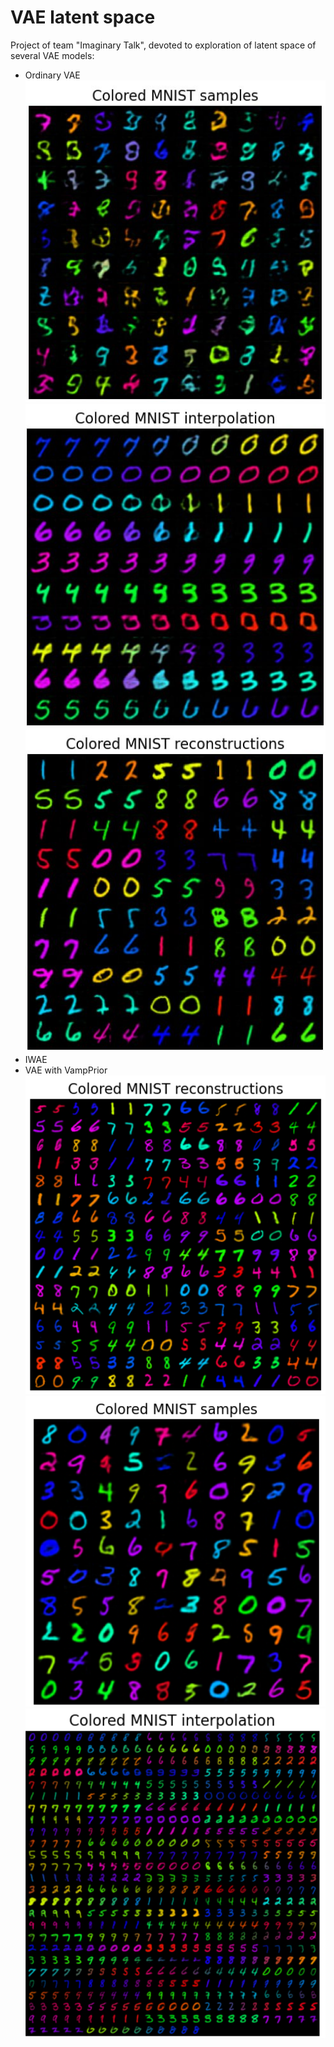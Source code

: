 # VAE latent space
Project of team "Imaginary Talk", devoted to exploration of latent space of several VAE models:

* Ordinary VAE
  \
  <img src="imgs/vae_1.jpg" alt="drawing" width="500"/>
  <img src="imgs/vae_2.jpg" alt="drawing" width="500"/>
  <img src="imgs/vae_3.jpg" alt="drawing" width="500"/>
* IWAE
* VAE with VampPrior
  \
  <img src="imgs/VampPrior_reconstructions.png" alt="drawing" width="500"/>
  <img src="imgs/VampPrior_samples.png" alt="drawing" width="500"/>
  <img src="imgs/VampPrior_interpolations.png" alt="drawing" width="500"/>

